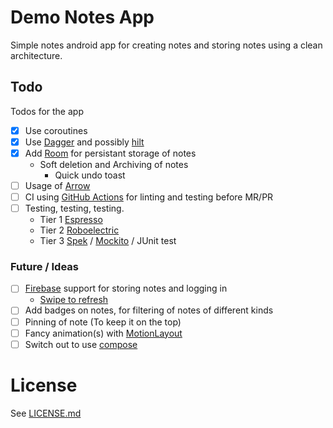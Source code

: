 # Demo Notes App

Simple notes android app for creating notes and storing notes using a clean architecture.

## Todo

Todos for the app

- [x] Use coroutines
- [x] Use [Dagger](https://dagger.dev/) and possibly [hilt](https://dagger.dev/hilt)
- [x] Add [Room](https://developer.android.com/topic/libraries/architecture/room) for persistant storage of notes
  - Soft deletion and Archiving of notes
    - Quick undo toast
- [ ] Usage of [Arrow](https://arrow-kt.io/docs/0.10/apidocs/arrow-core-data/arrow.core/-either/)
- [ ] CI using [GitHub Actions](https://github.com/marketplace/actions/) for linting and testing before MR/PR
- [ ] Testing, testing, testing. 
  - Tier 1 [Espresso](https://developer.android.com/training/testing/espresso)
  - Tier 2 [Roboelectric](https://robolectric.org/)
  - Tier 3 [Spek](https://www.spekframework.org/) / [Mockito](https://site.mockito.org/) / JUnit test

### Future / Ideas

- [ ] [Firebase](https://firebase.google.com/) support for storing notes and logging in
  - [Swipe to refresh](https://developer.android.com/jetpack/androidx/releases/swiperefreshlayout)
- [ ] Add badges on notes, for filtering of notes of different kinds
- [ ] Pinning of note (To keep it on the top)
- [ ] Fancy animation(s) with [MotionLayout](https://developer.android.com/training/constraint-layout/motionlayout)
- [ ] Switch out to use [compose](https://developer.android.com/jetpack/compose)

# License

See [LICENSE.md](LICENSE.md)
